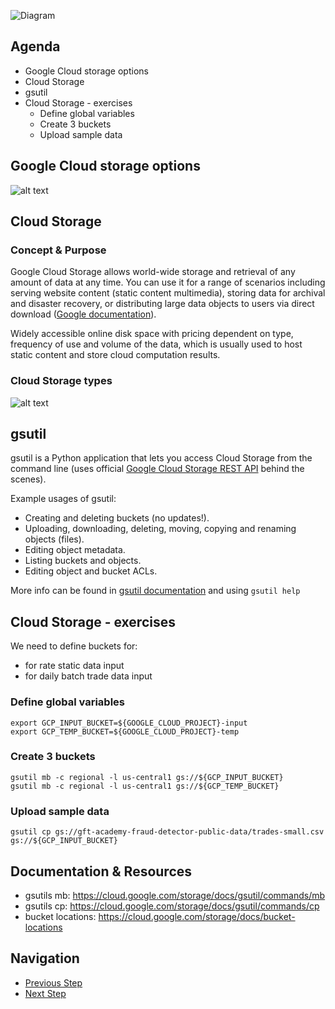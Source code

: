 ![Diagram](https://github.com/gft-academy-pl/gcp-data-analysis-with-bigquery/blob/master/assets/storage-highlight.png?raw=true)

## Agenda
- Google Cloud storage options
- Cloud Storage
- gsutil 
- Cloud Storage - exercises
  - Define global variables
  - Create 3 buckets
  - Upload sample data

## Google Cloud storage options
![alt text][storage_options]

[storage_options]: https://cloud.google.com/images/storage-options/flowchart.svg "https://cloud.google.com/images/storage-options/flowchart.svg"

## Cloud Storage

### Concept & Purpose

Google Cloud Storage allows world-wide storage and retrieval of any amount of data at any time. You can use it for a range of scenarios including serving website content (static content multimedia), storing data for archival and disaster recovery, or distributing large data objects to users via direct download ([Google documentation]).

Widely accessible online disk space with pricing dependent on type, frequency of use and volume of the data, which is usually used to host static content and store cloud computation results.

### Cloud Storage types
![alt text][storage_types]

[Google documentation]: https://cloud.google.com/storage/docs/
[storage_types]: https://cloud.google.com/images/storage/storage-classes-desktop.svg "https://cloud.google.com/images/storage/storage-classes-desktop.svg"

## gsutil 

gsutil is a Python application that lets you access Cloud Storage from the command line (uses official [Google Cloud Storage REST API](https://cloud.google.com/storage/docs/apis) behind the scenes).

Example usages of gsutil:
* Creating and deleting buckets (no updates!).
* Uploading, downloading, deleting, moving, copying and renaming objects (files).
* Editing object metadata.
* Listing buckets and objects.
* Editing object and bucket ACLs.

More info can be found in [gsutil documentation](https://cloud.google.com/storage/docs/gsutil) and using `gsutil help`

## Cloud Storage - exercises
We need to define buckets for:
 - for rate static data input
 - for daily batch trade data input

### Define global variables

```
export GCP_INPUT_BUCKET=${GOOGLE_CLOUD_PROJECT}-input
export GCP_TEMP_BUCKET=${GOOGLE_CLOUD_PROJECT}-temp
```

### Create 3 buckets
 
```
gsutil mb -c regional -l us-central1 gs://${GCP_INPUT_BUCKET}
gsutil mb -c regional -l us-central1 gs://${GCP_TEMP_BUCKET}
```

### Upload sample data

```
gsutil cp gs://gft-academy-fraud-detector-public-data/trades-small.csv gs://${GCP_INPUT_BUCKET}
```

## Documentation & Resources
- gsutils mb: https://cloud.google.com/storage/docs/gsutil/commands/mb 
- gsutils cp: https://cloud.google.com/storage/docs/gsutil/commands/cp
- bucket locations: https://cloud.google.com/storage/docs/bucket-locations

## Navigation

- [Previous Step](./00-init.md)
- [Next Step](./02-bigquery.md)

